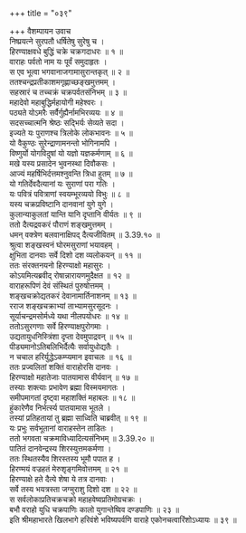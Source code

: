 +++
title = "०३९"

+++
वैशम्पायन उवाच  
निष्प्रयत्ने सुरपतौ धर्षितेषु सुरेषु च ।  
हिरण्याक्षवधे बुद्धिं चक्रे चक्रगदाधरः ॥ १ ॥  
वाराहः पर्वतो नाम यः पूर्वं समुदाहृतः ।  
स एव भूत्वा भगवानाजगामासुरान्तकृत् ॥ २ ॥  
ततश्चन्द्रप्रतीकाशमगृह्णाच्छङ्खमुत्तमम् ।  
सहस्रारं च तच्चक्रं चक्रपर्वतसंनिभम् ॥ ३ ॥  
महादेवो महाबुद्धिर्महायोगी महेश्वरः ।  
पठ्यते योऽमरैः सर्वैर्गुह्यैर्नामभिरव्ययः ॥ ४ ॥  
सदसच्चात्मनि श्रेष्ठः सद्भिर्यः सेव्यते सदा ।  
इज्यते यः पुराणश्च त्रिलोके लोकभावनः ॥ ५ ॥  
यो वैकुण्ठः सुरेन्द्राणामनन्तो भोगिनामपि ।  
विष्णुर्यो योगविदुषां यो यज्ञो यज्ञकर्मणाम् ॥ ६ ॥  
मखे यस्य प्रसादेन भुवनस्था दिवौकसः ।  
आज्यं महर्षिभिर्दत्तमश्नुवन्ति त्रिधा हुतम् ॥ ७ ॥  
यो गतिर्देवदैत्यानां यः सुराणां परा गतिः ।  
यः पवित्रं पवित्राणां स्वयम्भूरव्ययो विभुः ॥ ८ ॥  
यस्य चक्रप्रविष्टानि दानवानां युगे युगे ।  
कुलान्याकुलतां यान्ति यानि दृप्तानि वीर्यतः ॥ ९ ॥  
ततो दैत्यद्रवकरं पौराणं शङ्खमुत्तमम् ।  
धमन् वक्त्रेण बलवानाक्षिपद् दैत्यजीवितम् ॥ 3.39.१० ॥  
श्रुत्वा शङ्खस्वनं घोरमसुराणां भयावहम् ।  
क्षुभिता दानवाः सर्वे दिशो दश व्यलोकयन् ॥ ११ ॥  
ततः संरक्तनयनो हिरण्याक्षो महासुरः ।  
कोऽयमित्यब्रवीद् रोषान्नारायणमुदैक्षत ॥ १२ ॥  
वाराहरूपिणं देवं संस्थितं पुरुषोत्तमम् ।  
शङ्खचक्रोद्यतकरं देवानामार्तिनाशनम् ॥ १३ ॥  
रराज शङ्खचक्राभ्यां ताभ्यामसुरसूदनः ।  
सूर्याचन्द्रमसोर्मध्ये यथा नीलपयोधरः ॥ १४ ॥  
ततोऽसुरगणाः सर्वे हिरण्याक्षपुरोगमाः ।  
उद्यतायुधनिस्त्रिंशा दृप्ता देवमुपाद्रवन् ॥ १५ ॥  
पीड्यमानोऽतिबलिभिर्दैत्यैः सर्वायुधोद्यतैः ।  
न चचाल हरिर्युद्धेऽकम्प्यमान इवाचलः ॥ १६ ॥  
ततः प्रज्वलितां शक्तिं वाराहोरसि दानवः ।  
हिरण्याक्षो महातेजाः पातयामास वीर्यवान् ॥ १७ ॥  
तस्याः शक्त्याः प्रभावेण ब्रह्मा विस्मयमागतः ।  
समीपमागतां दृष्ट्वा महाशक्तिं महाबलः ॥ १८ ॥  
हुंकारेणैव निर्भर्त्स्य पातयामास भूतले ।  
तस्यां प्रतिहतायां तु ब्रह्मा साध्विति चाब्रवीत् ॥ १९ ॥  
यः प्रभुः सर्वभूतानां वाराहस्तेन ताडितः ।  
ततो भगवता चक्रमाविध्यादित्यसंनिभम् ॥ 3.39.२० ॥  
पातितं दानवेन्द्रस्य शिरस्युत्तमकर्मणा ।  
ततः स्थितस्यैव शिरस्तस्य भूमौ पपात ह ।  
हिरण्मयं वज्रहतं मेरुशृङ्गमिवोत्तमम् ॥ २१ ॥  
हिरण्याक्षे हते दैत्ये शेषा ये तत्र दानवाः ।  
सर्वे तस्य भयत्रस्ता जग्मुराशु दिशो दश ॥ २२ ॥  
स सर्वलोकाप्रतिचक्रचक्रो महाहवेष्वप्रतिमोग्रचक्रः ।  
बभौ वराहो युधि चक्रपाणिः कालो युगान्तेष्विव दण्डपाणिः ॥ २३ ॥  
इति श्रीमहाभारते खिलभागे हरिवंशे भविष्यपर्वणि वाराहे एकोनचत्वारिंशोऽध्यायः ॥ ३९ ॥
